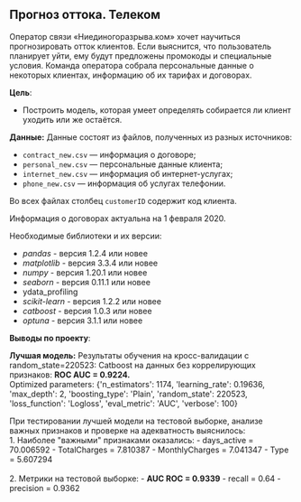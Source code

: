 ## Прогноз оттока. Телеком

Оператор связи «Ниединогоразрыва.ком» хочет научиться прогнозировать отток клиентов. Если выяснится, что пользователь планирует уйти, ему будут предложены промокоды и специальные условия. Команда оператора собрала персональные данные о некоторых клиентах, информацию об их тарифах и договорах. 

**Цель**: 
- Построить модель, которая умеет определять собирается ли клиент уходить или же остаётся.

**Данные:**
Данные состоят из файлов, полученных из разных источников:

- `contract_new.csv` — информация о договоре;
- `personal_new.csv` — персональные данные клиента;
- `internet_new.csv` — информация об интернет-услугах;
- `phone_new.csv` — информация об услугах телефонии.

Во всех файлах столбец `customerID` содержит код клиента.

Информация о договорах актуальна на 1 февраля 2020.


Необходимые библиотеки и их версии:
- *pandas* - версия 1.2.4 или новее
- *matplotlib* - версия 3.3.4 или новее
- *numpy* - версия 1.20.1 или новее
- *seaborn* - версия 0.11.1 или новее
- ydata_profiling
- *scikit-learn* - версия 1.2.2 или новее
- *catboost* - версия 1.0.3 или новее
- *optuna* - версия 3.1.1 или новее


**Выводы по проекту**:

**Лучшая модель:**
Результаты обучения на кросс-валидации с random_state=220523:
Catboost на данных без коррелирующих признаков: **ROC AUC = 0.9224.** <br> Optimized parameters: {'n_estimators': 1174, 'learning_rate': 0.19636, 'max_depth': 2, 'boosting_type': 'Plain', 'random_state': 220523, 'loss_function': 'Logloss', 'eval_metric': 'AUC', 'verbose': 100}

При тестировании лучшей модели на тестовой выборке, анализе важных признаков и проверке на адекватность выяснилось:  
    1. Наиболее "важными" признаками оказались:
        - days_active = 70.006592
        - TotalCharges = 7.810387
        - MonthlyCharges = 7.041347
        - Type = 5.607294<br><br>
    2. Метрики на тестовой выборке: 
        - **AUC ROC = 0.9339**
        - recall = 0.64
        - precision = 0.9362<br><br>
